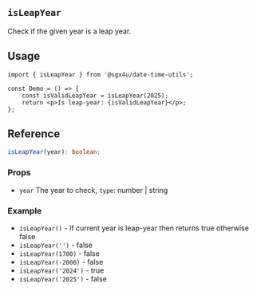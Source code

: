 ## `isLeapYear`

Check if the given year is a leap year.

## Usage

```tsx
import { isLeapYear } from '@sgx4u/date-time-utils';

const Demo = () => {
	const isValidLeapYear = isLeapYear(2025);
	return <p>Is leap-year: {isValidLeapYear}</p>;
};
```

## Reference

```ts
isLeapYear(year): boolean;
```

### Props

-   `year` The year to check, `type`: number | string

### Example

-   `isLeapYear()` - If current year is leap-year then returns true otherwise false
-   `isLeapYear('')` - false
-   `isLeapYear(1700)` - false
-   `isLeapYear(-2000)` - false
-   `isLeapYear('2024')` - true
-   `isLeapYear('2025')` - false
